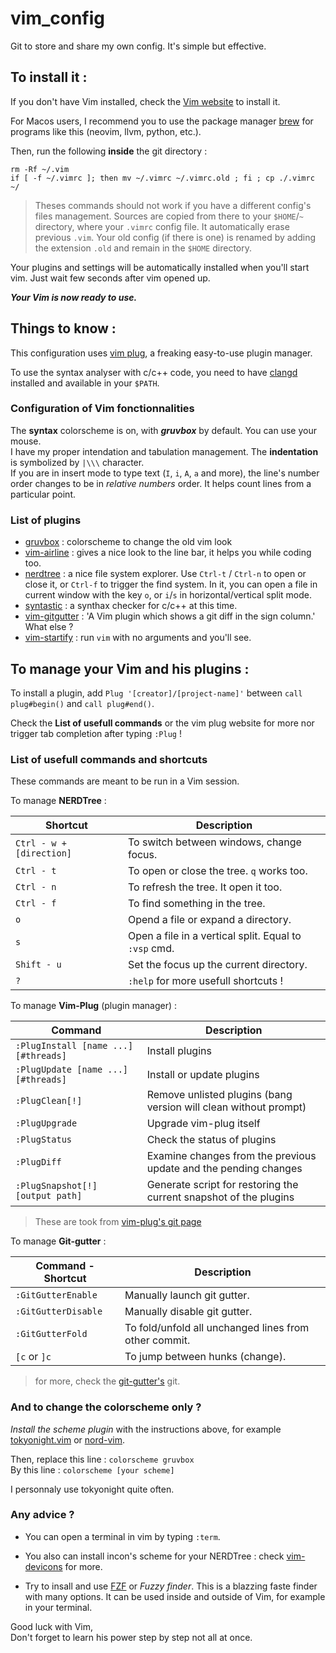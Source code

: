 # vim_config

Git to store and share my own config. It's simple but effective.

## To install it :

If you don't have Vim installed, check the [Vim website](https://www.vim.org/download.php) to install it.

For Macos users, I recommend you to use the package manager [brew](https://brew.sh/index_fr) for programs like this (neovim, llvm, python, etc.).

Then, run the following **inside** the git directory :
```
rm -Rf ~/.vim
if [ -f ~/.vimrc ]; then mv ~/.vimrc ~/.vimrc.old ; fi ; cp ./.vimrc ~/
```
> Theses commands should not work if you have a different config's files management.
> Sources are copied from there to your `$HOME`/`~` directory, where your `.vimrc` config file. It automatically erase previous `.vim`.
> Your old config (if there is one) is renamed by adding the extension `.old` and remain in the `$HOME` directory.

Your plugins and settings will be automatically installed when you'll start vim. Just wait few seconds after vim opened up.

***Your Vim is now ready to use.***

## Things to know :

This configuration uses [vim plug](https://github.com/junegunn/vim-plug), a freaking easy-to-use plugin manager.

To use the syntax analyser with c/c++ code, you need to have [clangd](https://clangd.llvm.org/installation.html) installed and available in your `$PATH`.

### Configuration of Vim fonctionnalities

The **syntax** colorscheme is on, with ***gruvbox*** by default. You can use your mouse.   
I have my proper intendation and tabulation management. The **indentation** is symbolized by `|\\\` character.   
If you are in insert mode to type text (`I`, `i`, `A`, `a` and more), the line's number order changes to be in *relative numbers* order. It helps count lines from a particular point.

### List of plugins

- [gruvbox](https://github.com/morhetz/gruvbox) : colorscheme to change the old vim look
- [vim-airline](https://github.com/vim-airline/vim-airline) : gives a nice look to the line bar, it helps you while coding too.
- [nerdtree](https://github.com/preservim/nerdtree) : a nice file system explorer. Use `Ctrl-t` / `Ctrl-n` to open or close it, or `Ctrl-f` to trigger the find system.
In it, you can open a file in current window with the key `o`, or `i`/`s` in horizontal/vertical split mode.
- [syntastic](https://github.com/vim-syntastic/syntastic) : a synthax checker for c/c++ at this time.
- [vim-gitgutter](https://github.com/airblade/vim-gitgutter) : 'A Vim plugin which shows a git diff in the sign column.' What else ?
- [vim-startify](https://github.com/mhinz/vim-startify) : run `vim` with no arguments and you'll see.

## To manage your Vim and his plugins :

To install a plugin, add `Plug '[creator]/[project-name]'` between `call plug#begin()` and `call plug#end()`.

Check the **List of usefull commands** or the vim plug website for more nor trigger tab completion after typing `:Plug` !

### List of usefull commands and shortcuts

These commands are meant to be run in a Vim session.

To manage **NERDTree** :

| Shortcut                         | Description                                             |
| -------------------------------- | ------------------------------------------------------- |
| `Ctrl - w + [direction]`         | To switch between windows, change focus.                |
| `Ctrl - t`                       | To open or close the tree. `q` works too.               |
| `Ctrl - n`                       | To refresh the tree. It open it too.                    |
| `Ctrl - f`                       | To find something in the tree.                          |
| `o`                              | Opend a file or expand a directory.                     |
| `s`                              | Open a file in a vertical split. Equal to `:vsp` cmd.   |
| `Shift - u`                      | Set the focus up the current directory.                 |
| `?`                              | `:help` for more usefull shortcuts !                    |


To manage **Vim-Plug** (plugin manager) :

| Command                             | Description                                                        |
| ----------------------------------- | ------------------------------------------------------------------ |
| `:PlugInstall [name ...] [#threads]` | Install plugins                                                    |
| `:PlugUpdate [name ...] [#threads]`  | Install or update plugins                                          |
| `:PlugClean[!]`                      | Remove unlisted plugins (bang version will clean without prompt) |
| `:PlugUpgrade`                       | Upgrade vim-plug itself                                            |
| `:PlugStatus`                        | Check the status of plugins                                        |
| `:PlugDiff`                          | Examine changes from the previous update and the pending changes   |
| `:PlugSnapshot[!] [output path]`     | Generate script for restoring the current snapshot of the plugins  |

> These are took from [vim-plug's git page](https://github.com/junegunn/vim-plug#commands)

To manage **Git-gutter** :

| Command - Shortcut                  | Description                                                        |
| ----------------------------------- | ------------------------------------------------------------------ |
| `:GitGutterEnable`                  |  Manually launch git gutter.                                       |
| `:GitGutterDisable`                 |  Manually disable git gutter.                                      |
| `:GitGutterFold`                    |  To fold/unfold all unchanged lines from other commit.             |
| `[c` or `]c`                        |  To jump between hunks (change).                                   |

> for more, check the [git-gutter's](https://github.com/airblade/vim-gitgutter#getting-started) git.

### And to change the colorscheme only ?

*Install the scheme plugin* with the instructions above, for example [tokyonight.vim](https://github.com/ghifarit53/tokyonight-vim) or [nord-vim](https://github.com/arcticicestudio/nord-vim).

Then, replace this line	: `colorscheme gruvbox`   
By this line			: `colorscheme [your scheme]`
 
I personnaly use tokyonight quite often.

### Any advice ?

- You can open a terminal in vim by typing `:term`.

- You also can install incon's scheme for your NERDTree : check [vim-devicons](https://github.com/ryanoasis/vim-devicons) for more.

- Try to insall and use [FZF](https://github.com/junegunn/fzf) or *Fuzzy finder*. This is a blazzing faste finder with many options. It can be used inside and outside of Vim, for example in your terminal.

Good luck with Vim,   
Don't forget to learn his power step by step not all at once.
